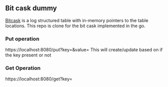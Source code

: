 ## Bit cask dummy
[Bitcask]([url](https://en.wikipedia.org/wiki/Bitcask)) is a log structured table with in-memory pointers to the table locations. This repo is clone for the bit cask implemented in the go.

### Put operation
https://localhost:8080/put?key=<key>&value=<value>
This will create/update based on if the key present or not

### Get Operation 
https://localhost:8080/get?key=<key> 




